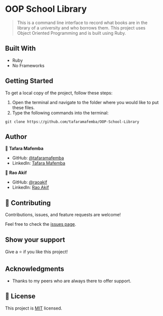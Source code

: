 # OOP School Library

> This is a command line interface to record what books are in the library of a university and who borrows them. This project uses Object Oriented Programming and is built using Ruby.

## Built With

- Ruby
- No Frameworks

## Getting Started

To get a local copy of the project, follow these steps: 
1. Open the terminal and navigate to the folder where you would like to put these files.
2. Type the following commands into the terminal: 
 ```
 git clone https://github.com/tafaramafemba/OOP-School-Library
 ```

## Author

👤 **Tafara Mafemba**

- GitHub: [@tafaramafemba](https://github.com/tafaramafemba)
- LinkedIn: [Tafara Mafemba](https://www.linkedin.com/in/tafara-mafemba)

👤 **Rao Akif**

- GitHub: [@raoakif](https://github.com/raoakif)
- LinkedIn: [Rao Akif](https://www.linkedin.com/in/raoakif)

## 🤝 Contributing

Contributions, issues, and feature requests are welcome!

Feel free to check the [issues page](https://github.com/tafaramafemba/OOP-School-Library/issues).

## Show your support

Give a ⭐️ if you like this project!

## Acknowledgments

- Thanks to my peers who are always there to offer support.

## 📝 License

This project is [MIT](./LICENSE) licensed.
